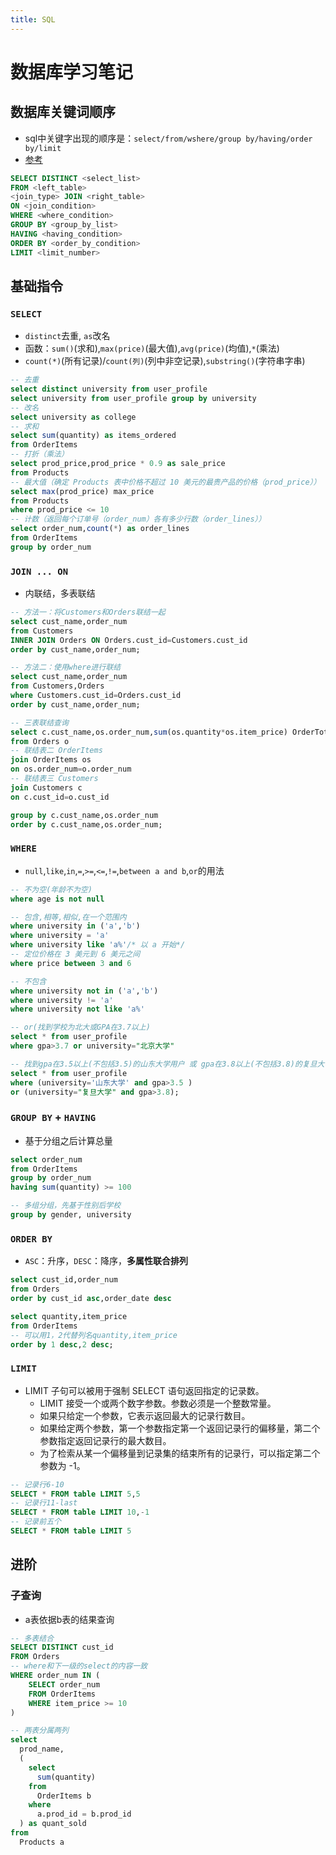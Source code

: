 ```yaml
---
title: SQL
---
```


# 数据库学习笔记

## 数据库关键词顺序
- sql中关键字出现的顺序是：`select/from/wshere/group by/having/order by/limit`
- [参考](https://blog.csdn.net/qq_26442553/article/details/79467243)

```sql
SELECT DISTINCT <select_list>
FROM <left_table>
<join_type> JOIN <right_table>
ON <join_condition>
WHERE <where_condition>
GROUP BY <group_by_list>
HAVING <having_condition>
ORDER BY <order_by_condition>
LIMIT <limit_number>
```


## 基础指令

### `SELECT`
- `distinct`去重, `as`改名
- 函数：`sum()`(求和),`max(price)`(最大值),`avg(price)`(均值),`*`(乘法)
- `count(*)`(所有记录)/`count(列)`(列中非空记录),`substring()`(字符串字串)
```sql
-- 去重
select distinct university from user_profile
select university from user_profile group by university
-- 改名
select university as college
-- 求和
select sum(quantity) as items_ordered
from OrderItems
-- 打折（乘法）
select prod_price,prod_price * 0.9 as sale_price
from Products 
-- 最大值（确定 Products 表中价格不超过 10 美元的最贵产品的价格（prod_price））
select max(prod_price) max_price
from Products
where prod_price <= 10
-- 计数（返回每个订单号（order_num）各有多少行数（order_lines））
select order_num,count(*) as order_lines
from OrderItems
group by order_num
```


### `JOIN ... ON`
- 内联结，多表联结
```sql
-- 方法一：将Customers和Orders联结一起
select cust_name,order_num
from Customers
INNER JOIN Orders ON Orders.cust_id=Customers.cust_id
order by cust_name,order_num;

-- 方法二：使用where进行联结
select cust_name,order_num
from Customers,Orders
where Customers.cust_id=Orders.cust_id
order by cust_name,order_num;

-- 三表联结查询
select c.cust_name,os.order_num,sum(os.quantity*os.item_price) OrderTotal 
from Orders o
-- 联结表二 OrderItems
join OrderItems os
on os.order_num=o.order_num
-- 联结表三 Customers
join Customers c
on c.cust_id=o.cust_id

group by c.cust_name,os.order_num
order by c.cust_name,os.order_num;
```


### `WHERE`
- `null`,`like`,`in`,`=`,`>=`,`<=`,`!=`,`between a and b`,`or`的用法
```sql
-- 不为空(年龄不为空)
where age is not null

-- 包含,相等,相似,在一个范围内
where university in ('a','b')
where university = 'a'
where university like 'a%'/* 以 a 开始*/
-- 定位价格在 3 美元到 6 美元之间
where price between 3 and 6

-- 不包含 
where university not in ('a','b')
where university != 'a'
where university not like 'a%'

-- or(找到学校为北大或GPA在3.7以上)
select * from user_profile 
where gpa>3.7 or university="北京大学"

-- 找到gpa在3.5以上(不包括3.5)的山东大学用户 或 gpa在3.8以上(不包括3.8)的复旦大学同学
select * from user_profile
where (university='山东大学' and gpa>3.5 )
or (university="复旦大学" and gpa>3.8);
```


### `GROUP BY` + `HAVING`
- 基于分组之后计算总量
```sql
select order_num
from OrderItems
group by order_num
having sum(quantity) >= 100

-- 多组分组，先基于性别后学校
group by gender, university
```


### `ORDER BY`
- `ASC`：升序，`DESC`：降序，**多属性联合排列**
```sql
select cust_id,order_num 
from Orders 
order by cust_id asc,order_date desc

select quantity,item_price
from OrderItems
-- 可以用1，2代替列名quantity,item_price
order by 1 desc,2 desc;
```


### `LIMIT`
- LIMIT 子句可以被用于强制 SELECT 语句返回指定的记录数。
  - LIMIT 接受一个或两个数字参数。参数必须是一个整数常量。
  - 如果只给定一个参数，它表示返回最大的记录行数目。
  - 如果给定两个参数，第一个参数指定第一个返回记录行的偏移量，第二个参数指定返回记录行的最大数目。
  - 为了检索从某一个偏移量到记录集的结束所有的记录行，可以指定第二个参数为 -1。

```sql
-- 记录行6-10
SELECT * FROM table LIMIT 5,5
-- 记录行11-last
SELECT * FROM table LIMIT 10,-1
-- 记录前五个
SELECT * FROM table LIMIT 5
```


## 进阶

### 子查询
- a表依据b表的结果查询
```sql
-- 多表结合
SELECT DISTINCT cust_id
FROM Orders
-- where和下一级的select的内容一致
WHERE order_num IN (
    SELECT order_num
    FROM OrderItems
    WHERE item_price >= 10
)

-- 两表分属两列
select
  prod_name,
  (
    select
      sum(quantity)
    from
      OrderItems b
    where
      a.prod_id = b.prod_id
  ) as quant_sold
from
  Products a
```